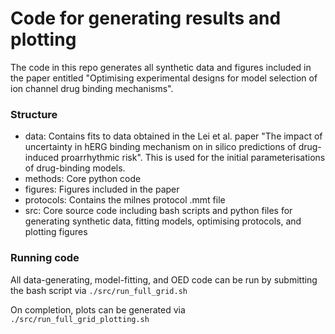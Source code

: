 # Code for generating results and plotting
The code in this repo generates all synthetic data and figures included in the paper entitled "Optimising experimental designs for model selection of ion channel drug binding mechanisms".

### Structure
- data: Contains fits to data obtained in the Lei et al. paper "The impact of uncertainty in hERG binding mechanism on in silico predictions of drug-induced proarrhythmic risk". This is used for the initial parameterisations of drug-binding models.
- methods: Core python code
- figures: Figures included in the paper
- protocols: Contains the milnes protocol .mmt file
- src: Core source code including bash scripts and python files for generating synthetic data, fitting models, optimising protocols, and plotting figures 

### Running code
All data-generating, model-fitting, and OED code can be run by submitting the bash script via `./src/run_full_grid.sh`

On completion, plots can be generated via `./src/run_full_grid_plotting.sh`
